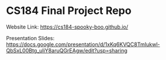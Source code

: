 # CS184 Final Project Repo
Website Link: https://cs184-spooky-boo.github.io/

Presentation Slides: https://docs.google.com/presentation/d/1xKq6KVQC8TmIukwl-QbSxL00Btg_uliY8aruQGrEAgw/edit?usp=sharing

